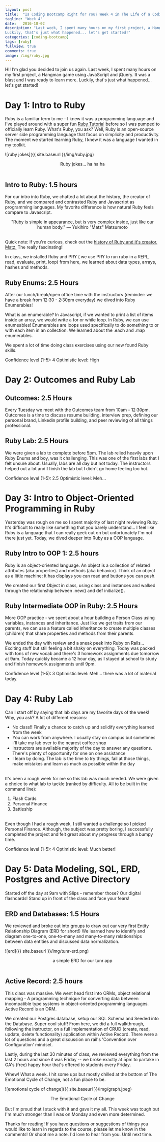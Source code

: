```yaml
---
layout: post
title:  "Is Coding Bootcamp Right for You? Week 4 in The Life of a Coding Bootcamper"
tagline: "Week 4"
date:   2016-10-02
description: "Last week, I spent many hours on my first project, a Hangman game using JavaScript and jQuery. It was a blast and I was ready to learn more.
Luckily, that's just what happened... let's get started!"
categories: [coding-bootcamp]
tags: [ruby]
fullview: true
comments: true
image: /img/ruby.jpg
---
```


HI! I’m glad you decided to join us again. Last week, I spent many hours on my first project, a Hangman game using JavaScript and jQuery. It was a blast and I was ready to learn more.
Luckily, that's just what happened... let's get started!

# Day 1: Intro to Ruby

Ruby is a familiar term to me - I knew it was a programming language and I've played around with a super fun [Ruby Tutorial](http://tryruby.org/levels/1/challenges/0) before so I was pumped to officially learn Ruby. What's Ruby, you ask? Well, Ruby is an open-source server side programming language that focus on simplicity and productivity. The moment we started learning Ruby, I knew it was a language I wanted in my toolkit.

![ruby jokes]({{ site.baseurl }}/img/ruby.jpg)
<center>Ruby jokes... ha ha ha</center>

<br />

## Intro to Ruby: 1.5 hours
For our intro into Ruby, we chatted a lot about the history, the creator of Ruby, and we compared and contrasted Ruby and Javascript as programming languages. My favorite difference is how natural Ruby feels compare to Javascript.

<center>"Ruby is simple in appearance, but is very complex inside, just like our human body." — Yukihiro "Matz" Matsumoto</center>

<br />

Quick note: If you're curious, check out the [history of Ruby and it's creator, Matz.](https://www.ruby-lang.org/en/about/) The really fascinating!

In class, we installed Ruby and PRY ( we use PRY to run ruby in a REPL, read, evaluate, print, loop) from here, we learned about data types, arrays, hashes and methods.

## Ruby Enums: 2.5 Hours
After our lunch/break/open office time with the instructors (reminder: we have a break from 12:30 - 2:30pm everyday) we dived into Ruby Enumerables!

What is an enumerable?
In Javascript, if we wanted to print a list of items inside an array, we would write a for or while loop. In Ruby, we can use enumeables! Enumerables are loops used specifically to do something to or with each item in an collection. We learned about the .each and .map enumerables.

We spent a lot of time doing class exercises using our new found Ruby skills.

Confidence level (1-5): 4
Optimistic level: High

# Day 2: Outcomes and Ruby Lab

## Outcomes: 2.5 Hours
Every Tuesday we meet with the Outcomes team from 10am - 12:30pm. Outcomes is a time to discuss resume building, interview prep, defining our personal brand, Linkedin profile building, and peer reviewing of all things professional.

## Ruby Lab: 2.5 Hours
We were given a lab to complete before 5pm. The lab relied heavily upon Ruby Enums and boy, was it challenging. This was one of the first labs that I felt unsure about. Usually, labs are all day but not today. The instructors helped out a lot and I finish the lab but I didn't go home feeling too hot.

Confidence level (1-5): 2.5
Optimistic level: Meh...

# Day 3: Intro to Object-Oriented Programming in Ruby

Yesterday was rough on me so I spent majority of last night reviewing Ruby. It's difficult to really like something that you barely understand... I feel like Ruby is a language that I can really geek out on but unfortunately I'm not there just yet. Today, we dived deeper into Ruby as a OOP language.

## Ruby Intro to OOP 1: 2.5 hours
Ruby is an object-oriented language. An object is a collection of related attributes (aka properties) and methods (aka behavior). Think of an object as a little machine: it has displays you can read and buttons you can push.

We created our first Object in class, using class and instances and walked through the relationship between .new() and def initialize().

## Ruby Intermediate OOP in Ruby: 2.5 Hours
More OOP practice - we spent about a hour building a Person Class using variables, instances and inheritance. Just like we get traits from our parents, we can use a feature called inheritance to create multiple classes (children) that share properties and methods from their parents.

We ended the day with review and a sneak peek into Ruby on Rails... Exciting stuff but still feeling a bit shaky on everything. Today was packed with tons of new vocab and there's 3 homework assignments due tomorrow at 9am. Today quickly became a 12 hour day, as I stayed at school to study and finish homework assignments until 9pm.

Confidence level (1-5): 3
Optimistic level: Meh... there was a lot of material today.

# Day 4: Ruby Lab

Can I start off by saying that lab days are my favorite days of the week! Why, you ask? A lot of different reasons:

- No class!! Finally a chance to catch up and solidify everything learned from the week
- You can work from anywhere. I usually stay on campus but sometimes I'll take my lab over to the nearest coffee shop
- Instructors are available majority of the day to answer any questions. There's plenty of opportunity for one on one assistance
- I learn by doing. The lab is the time to try things, fail at those things, make mistakes and learn as much as possible within the day

<br />
It's been a rough week for me so this lab was much needed. We were given a choice to what lab to tackle (ranked by difficulty. All to be built in the command line):

1. Flash Cards
2. Personal Finance
3. Battleship


<br />
Even though I had a rough week, I still wanted a challenge so I picked Personal Finance. Although, the subject was pretty boring, I successfully completed the project and felt great about my progress through a bumpy time.

Confidence level (1-5): 4
Optimistic level: Much better!

# Day 5: Data Modeling, SQL, ERD, Postgres and Active Directory

Started off the day at 9am with Slips - remember those? Our digital flashcards! Stand up in front of the class and face your fears!

## ERD and Databases: 1.5 Hours
We reviewed and broke out into groups to draw out our very first Entity Relationship Diagram (ERD for short!) We learned how to identify and diagram one-to-one, one-to-many and many-to-many relationships between data entities and discussed data normalization.


![erd]({{ site.baseurl }}/img/tunr-erd.png)
<center>a simple ERD for our tunr app</center>

<br />

## Active Record: 2.5 hours
This class was massive. We went head first into ORMs, object relational mapping - A programming technique for converting data between incompatible type systems in object-oriented programming languages. Active Record is an ORM.

We created our Postgres database, setup our SQL Schema and Seeded into the Database. Super cool stuff! From here, we did a full walkthrough, following the instructor, on a full implementation of CRUD (create, read, update, delete functionality) application within Active Record. There were a lot of questions and a great discussion on rail's 'Convention over Configuration' mindset.

Lastly, during the last 30 minutes of class, we reviewed everything from the last 2 hours and since it was Friday -- we broke exactly at 5pm to partake in GA's (free) happy hour that's offered to students every Friday.

Whew! What a week. I hit some ups but mostly chilled at the bottom of The Emotional Cycle of Change, not a fun place to be.


![emotional cycle of change]({{ site.baseurl }}/img/graph.jpeg)
<center>The Emotional Cycle of Change</center>

<br />
But I'm proud that I stuck with it and gave it my all. This week was tough but I'm much stronger than I was on Monday and even more determined.

Thanks for reading! If you have questions or suggestions of things you would like to learn in regards to the course, please let me know in the comments! Or shoot me a note. I'd love to hear from you. Until next time.
